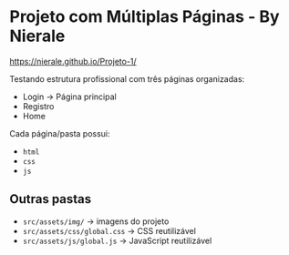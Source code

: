 # Projeto com Múltiplas Páginas - By Nierale

https://nierale.github.io/Projeto-1/

Testando estrutura profissional com três páginas organizadas:
- Login → Página principal
- Registro
- Home

Cada página/pasta possui:
- `html`
- `css`
- `js`

## Outras pastas

- `src/assets/img/` → imagens do projeto
- `src/assets/css/global.css` → CSS reutilizável
- `src/assets/js/global.js` → JavaScript reutilizável